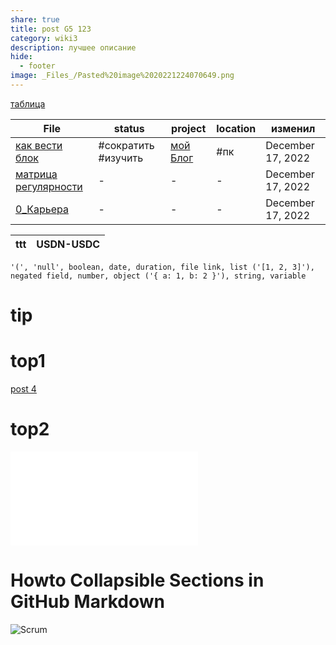 ```yaml
---
share: true
title: post G5 123
category: wiki3
description: лучшее описание
hide:
  - footer
image: _Files_/Pasted%20image%2020221224070649.png
---
```


[таблица](_Files_/222.csv)

| File                                                    | status              | project                | location | изменил           |
| ------------------------------------------------------- | ------------------- | ---------------------- | -------- | ----------------- |
| [как вести блок](../../%D0%BA%D0%B0%D0%BA%20%D0%B2%D0%B5%D1%81%D1%82%D0%B8%20%D0%B1%D0%BB%D0%BE%D0%BA.md)                   | #сократить #изучить | [мой Блог](мой%20Блог) | #пк      | December 17, 2022 |
| [матрица регулярности](../../%D0%BC%D0%B0%D1%82%D1%80%D0%B8%D1%86%D0%B0%20%D1%80%D0%B5%D0%B3%D1%83%D0%BB%D1%8F%D1%80%D0%BD%D0%BE%D1%81%D1%82%D0%B8.md) | \-                  | \-                     | \-       | December 17, 2022 |
| [0_Карьера](../../0_%D0%9A%D0%B0%D1%80%D1%8C%D0%B5%D1%80%D0%B0.md)                       | \-                  | \-                     | \-       | December 17, 2022 |




| ttt | USDN-USDC |
| --- | --------- |


~~~
'(', 'null', boolean, date, duration, file link, list ('[1, 2, 3]'), negated field, number, object ('{ a: 1, b: 2 }'), string, variable
~~~







# tip


# top1

[post 4](../wiki4/second-my-post2.md)


# top2

![post 4](../wiki4/second-my-post2.md#soft1)




# Howto Collapsible Sections in GitHub Markdown




![`Scrum`](../wiki4/скрам-на-проектах.md#Scrum)
